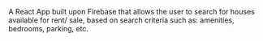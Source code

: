 A React App built upon Firebase that allows the user to search for houses available for rent/ sale, based on search criteria such as: amenities, bedrooms, parking, etc.
